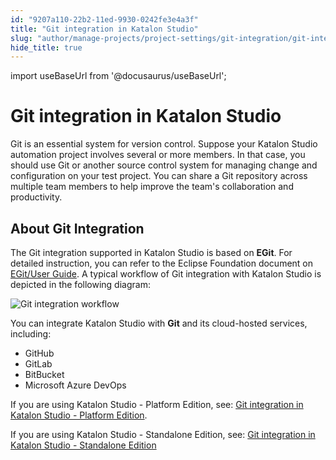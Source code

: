 ```yaml
---
id: "9207a110-22b2-11ed-9930-0242fe3e4a3f"
title: "Git integration in Katalon Studio"
slug: "author/manage-projects/project-settings/git-integration/git-integration-in-katalon-studio"
hide_title: true
---
```

import useBaseUrl from '@docusaurus/useBaseUrl';


# <a id="id" class="anchor_top_offset"/><a id="ariaid-title1" class="anchor_top_offset"/>Git integration in Katalon Studio

<p xmlns="http://www.w3.org/1999/xhtml" className="p">Git is an essential system for version control. Suppose your   <span className="ph">Katalon Studio</span> automation project involves several or more members.   In that case, you should use Git or another source control system   for managing change and configuration on your test project. You can   share a Git repository across multiple team members to help improve   the team's collaboration and productivity.</p> 

## <a id="id_1" class="anchor_top_offset"/>About Git Integration

<p xmlns="http://www.w3.org/1999/xhtml" className="p">The Git integration supported in Katalon Studio is based on   <strong className="ph b">EGit</strong>. For detailed instruction, you can refer to   the Eclipse Foundation document on <a className="xref j-external-link" href="http://wiki.eclipse.org/EGit/User_Guide" target="_blank">EGit/User Guide</a>.   A typical workflow of Git integration with Katalon Studio is   depicted in the following diagram:</p> 
<p xmlns="http://www.w3.org/1999/xhtml" className="p"><img className="image" width={750} src={useBaseUrl("/91e68480-22b2-11ed-9930-0242fe3e4a3f.png")} alt="Git integration workflow" /></p> 
<p xmlns="http://www.w3.org/1999/xhtml" className="p">You can integrate Katalon Studio with <strong className="ph b">Git</strong> and   its cloud-hosted services, including:</p> 
<ul xmlns="http://www.w3.org/1999/xhtml" className="ul"><li className="li">GitHub</li><li className="li">GitLab</li><li className="li">BitBucket</li><li className="li">Microsoft Azure DevOps</li></ul> 
<p xmlns="http://www.w3.org/1999/xhtml" className="p">If you are using Katalon Studio - Platform Edition, see: <a className="xref" href="/docs/author/manage-projects/project-settings/git-integration/git-integration-in-katalon-studio---platform-edition">Git integration in Katalon Studio - Platform Edition</a>.</p> 
<p xmlns="http://www.w3.org/1999/xhtml" className="p">If you are using Katalon Studio - Standalone Edition, see: <a className="xref" href="/docs/author/manage-projects/project-settings/git-integration/git-integration-in-katalon-studio---standalone-edition">Git integration in Katalon Studio - Standalone Edition</a></p> 
